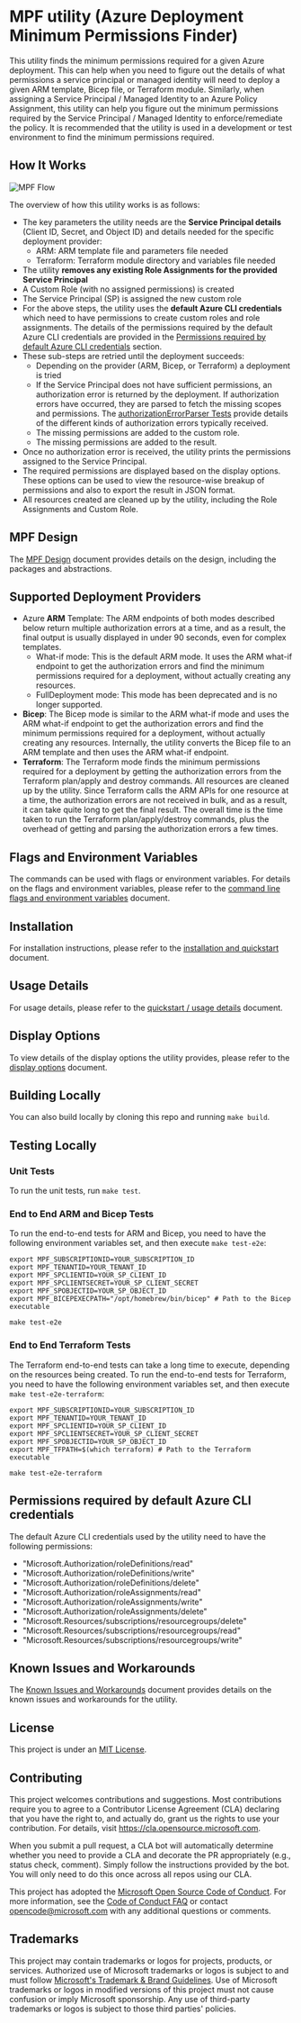 # MPF utility (Azure Deployment Minimum Permissions Finder)

This utility finds the minimum permissions required for a given Azure deployment. This can help when you need to figure out the details of what permissions a service principal or managed identity will need to deploy a given ARM template, Bicep file, or Terraform module. Similarly, when assigning a Service Principal / Managed Identity to an Azure Policy Assignment, this utility can help you figure out the minimum permissions required by the Service Principal / Managed Identity to enforce/remediate the policy. It is recommended that the utility is used in a development or test environment to find the minimum permissions required.

## How It Works

![MPF Flow](./docs/images/mpf-flow.svg)

The overview of how this utility works is as follows:

* The key parameters the utility needs are the **Service Principal details** (Client ID, Secret, and Object ID) and details needed for the specific deployment provider: 
  * ARM: ARM template file and parameters file needed
  * Terraform: Terraform module directory and variables file needed
* The utility **removes any existing Role Assignments for the provided Service Principal**
* A Custom Role (with no assigned permissions) is created
* The Service Principal (SP) is assigned the new custom role
* For the above steps, the utility uses the **default Azure CLI credentials** which need to have permissions to create custom roles and role assignments. The details of the permissions required by the default Azure CLI credentials are provided in the [Permissions required by default Azure CLI credentials](#permissions-required-by-default-azure-cli-credentials) section.
* These sub-steps are retried until the deployment succeeds:
  * Depending on the provider (ARM, Bicep, or Terraform) a deployment is tried
  * If the Service Principal does not have sufficient permissions, an authorization error is returned by the deployment. If authorization errors have occurred, they are parsed to fetch the missing scopes and permissions. The [authorizationErrorParser Tests](./pkg/domain/authorizationErrorParser_test.go) provide details of the different kinds of authorization errors typically received.
  * The missing permissions are added to the custom role.
  * The missing permissions are added to the result.
* Once no authorization error is received, the utility prints the permissions assigned to the Service Principal.
* The required permissions are displayed based on the display options. These options can be used to view the resource-wise breakup of permissions and also to export the result in JSON format.
* All resources created are cleaned up by the utility, including the Role Assignments and Custom Role.

## MPF Design

The [MPF Design](docs/mpf-design.md) document provides details on the design, including the packages and abstractions.

## Supported Deployment Providers

* Azure **ARM** Template: The ARM endpoints of both modes described below return multiple authorization errors at a time, and as a result, the final output is usually displayed in under 90 seconds, even for complex templates.
  * What-if mode: This is the default ARM mode. It uses the ARM what-if endpoint to get the authorization errors and find the minimum permissions required for a deployment, without actually creating any resources.
  * FullDeployment mode: This mode has been deprecated and is no longer supported.
* **Bicep**: The Bicep mode is similar to the ARM what-if mode and uses the ARM what-if endpoint to get the authorization errors and find the minimum permissions required for a deployment, without actually creating any resources. Internally, the utility converts the Bicep file to an ARM template and then uses the ARM what-if endpoint.
* **Terraform**: The Terraform mode finds the minimum permissions required for a deployment by getting the authorization errors from the Terraform plan/apply and destroy commands. All resources are cleaned up by the utility. Since Terraform calls the ARM APIs for one resource at a time, the authorization errors are not received in bulk, and as a result, it can take quite long to get the final result. The overall time is the time taken to run the Terraform plan/apply/destroy commands, plus the overhead of getting and parsing the authorization errors a few times.

## Flags and Environment Variables

The commands can be used with flags or environment variables. For details on the flags and environment variables, please refer to the [command line flags and environment variables](docs/commandline-flags-and-env-variables.MD) document.

## Installation

For installation instructions, please refer to the [installation and quickstart](docs/installation-and-quickstart.md) document.

## Usage Details

For usage details, please refer to the [quickstart / usage details](docs/installation-and-quickstart.md#quickstart--usage) document.

## Display Options

To view details of the display options the utility provides, please refer to the [display options](docs/display-options.MD) document.

## Building Locally

You can also build locally by cloning this repo and running `make build`.

## Testing Locally

### Unit Tests

To run the unit tests, run `make test`.

### End to End ARM and Bicep Tests

To run the end-to-end tests for ARM and Bicep, you need to have the following environment variables set, and then execute `make test-e2e`:

```shell
export MPF_SUBSCRIPTIONID=YOUR_SUBSCRIPTION_ID
export MPF_TENANTID=YOUR_TENANT_ID
export MPF_SPCLIENTID=YOUR_SP_CLIENT_ID
export MPF_SPCLIENTSECRET=YOUR_SP_CLIENT_SECRET
export MPF_SPOBJECTID=YOUR_SP_OBJECT_ID
export MPF_BICEPEXECPATH="/opt/homebrew/bin/bicep" # Path to the Bicep executable

make test-e2e
```

### End to End Terraform Tests

The Terraform end-to-end tests can take a long time to execute, depending on the resources being created. To run the end-to-end tests for Terraform, you need to have the following environment variables set, and then execute `make test-e2e-terraform`:

```shell
export MPF_SUBSCRIPTIONID=YOUR_SUBSCRIPTION_ID
export MPF_TENANTID=YOUR_TENANT_ID
export MPF_SPCLIENTID=YOUR_SP_CLIENT_ID
export MPF_SPCLIENTSECRET=YOUR_SP_CLIENT_SECRET
export MPF_SPOBJECTID=YOUR_SP_OBJECT_ID
export MPF_TFPATH=$(which terraform) # Path to the Terraform executable

make test-e2e-terraform
```

## Permissions required by default Azure CLI credentials

The default Azure CLI credentials used by the utility need to have the following permissions:

* "Microsoft.Authorization/roleDefinitions/read"
* "Microsoft.Authorization/roleDefinitions/write"
* "Microsoft.Authorization/roleDefinitions/delete"
* "Microsoft.Authorization/roleAssignments/read"
* "Microsoft.Authorization/roleAssignments/write"
* "Microsoft.Authorization/roleAssignments/delete"
* "Microsoft.Resources/subscriptions/resourcegroups/delete"
* "Microsoft.Resources/subscriptions/resourcegroups/read"
* "Microsoft.Resources/subscriptions/resourcegroups/write"

## Known Issues and Workarounds

The [Known Issues and Workarounds](docs/known-issues-and-workarounds.MD) document provides details on the known issues and workarounds for the utility.

## License

This project is under an [MIT License](LICENSE).

## Contributing

This project welcomes contributions and suggestions. Most contributions require you to agree to a
Contributor License Agreement (CLA) declaring that you have the right to, and actually do, grant us
the rights to use your contribution. For details, visit https://cla.opensource.microsoft.com.

When you submit a pull request, a CLA bot will automatically determine whether you need to provide
a CLA and decorate the PR appropriately (e.g., status check, comment). Simply follow the instructions
provided by the bot. You will only need to do this once across all repos using our CLA.

This project has adopted the [Microsoft Open Source Code of Conduct](https://opensource.microsoft.com/codeofconduct/).
For more information, see the [Code of Conduct FAQ](https://opensource.microsoft.com/codeofconduct/faq/) or
contact [opencode@microsoft.com](mailto:opencode@microsoft.com) with any additional questions or comments.

## Trademarks

This project may contain trademarks or logos for projects, products, or services. Authorized use of Microsoft 
trademarks or logos is subject to and must follow 
[Microsoft's Trademark & Brand Guidelines](https://www.microsoft.com/en-us/legal/intellectualproperty/trademarks/usage/general).
Use of Microsoft trademarks or logos in modified versions of this project must not cause confusion or imply Microsoft sponsorship.
Any use of third-party trademarks or logos is subject to those third parties' policies.